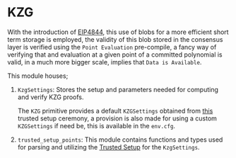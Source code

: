 # KZG 

With the introduction of [EIP4844](https://eips.ethereum.org/EIPS/eip-4844), this use of blobs for a more efficient short term storage is employed, the validity of this blob stored in the consensus layer is verified using the `Point Evaluation` pre-compile, a fancy way of verifying that and evaluation at a given point of a committed polynomial is valid, in a much more bigger scale, implies that `Data is Available`.

This module houses;

1. `KzgSettings`: Stores the setup and parameters needed for computing and verify KZG proofs.

    The `KZG` primitive provides a default `KZGSettings` obtained from [this]( https://ceremony.ethereum.org/) trusted setup ceremony, a provision is also made for using a custom `KZGSettings` if need be, this is available in the `env.cfg`.


2. `trusted_setup_points`: This module contains functions and types used for parsing and utilizing the [Trusted Setup](https://ceremony.ethereum.org/) for the `KzgSettings`.
